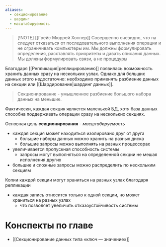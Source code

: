 ```yaml
---
aliases:
  - секционирование
  - шардинг
  - масштабируемость
---
```


> [!NOTE] [[Грейс Мюррей Хоппер]]
> Совершенно очевидно, что на следует отказаться от последовательного выполнения операции и не ограничивать компьютеры им. 
> Мы должны формулировать определения, расставлять приоритеты и давать описания данных. 
> Мы должны формулировать связи, а не процедуры

Благодаря [[Репликация|реплицированию]] появилась возможность хранить данных сразу на нескольких узлах. Однако для больших данных этого недостаточно: необходимо применять разбиение данных на секции или [[Шардирование|шардинг данных]].

> Секционирование - умышленное разбиение большого набора данных на меньшие.

Фактически, каждая секция является маленькой БД, хотя база данных способна поддерживать операции сразу на нескольких секциях.

Основная цель **секционирования** - *масштабируемость*
- каждая секция может находиться изолировано друг от друга
	- большие наборы данных можно хранить на разных диска
	- большие запросы можно выполнять на разных процессорах
- увеличивается пропускная способность системы
	- запросы могут выполняться на определенной секции не мешая исполнения других
- большие и сложные запросы можно распределить по нескольким секциям

Копии каждой секции могут храниться на разных узлах благодаря репликации
- каждая запись относится только к одной секции, но может храниться на разных узлах
	- что позволяет увеличить отказоустойчивость системы

# Конспекты по главе
- [[Секционирование данных типа «ключ — значение»]]



